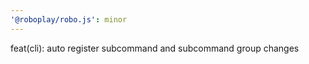 ```yaml
---
'@roboplay/robo.js': minor
---
```


feat(cli): auto register subcommand and subcommand group changes
